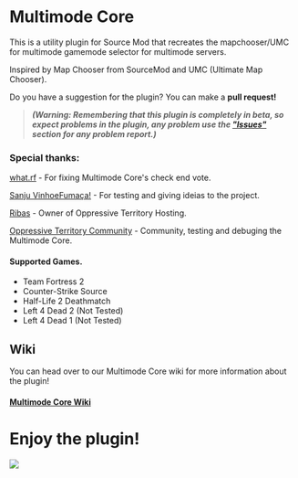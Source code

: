 # Multimode Core
This is a utility plugin for Source Mod that recreates the mapchooser/UMC for multimode gamemode selector for multimode servers.

Inspired by Map Chooser from SourceMod and UMC (Ultimate Map Chooser).

Do you have a suggestion for the plugin? You can make a **pull request!**

> ***(Warning: Remembering that this plugin is completely in beta, so expect problems in the plugin, any problem use the ["Issues"](https://github.com/TheDGB/Multimode-Core/issues) section for any problem report.)***

### Special thanks:
[what.rf](https://steamcommunity.com/id/RayanFhoulaBR/) - For fixing Multimode Core's check end vote.

[Sanju VinhoeFumaça!](https://steamcommunity.com/id/SanjiVinsmokeBRAZIL/) - For testing and giving ideias to the project.

[Ribas](https://steamcommunity.com/id/ribasgabe/) - Owner of Oppressive Territory Hosting.

[Oppressive Territory Community](https://optr.me) - Community, testing and debuging the Multimode Core.

#### Supported Games.
- Team Fortress 2
- Counter-Strike Source
- Half-Life 2 Deathmatch
- Left 4 Dead 2 (Not Tested)
- Left 4 Dead 1 (Not Tested)

## Wiki
You can head over to our Multimode Core wiki for more information about the plugin!

#### [Multimode Core Wiki](https://github.com/TheDGB/multimode_core/wiki)

# **Enjoy the plugin!**

[![](https://dcbadge.limes.pink/api/server/xftqrvZSAw)](https://discord.gg/xftqrvZSAw)
